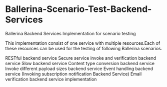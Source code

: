 # Ballerina-Scenario-Test-Backend-Services
Ballerina Backend Services Implementation for scenario testing

This implementation consist of one service with multiple resources.Each of these resources can be used for the testing of following Ballerina scenarios.

RESTful backend service 
Secure service invoke and verification backend service 
Slow backend service 
Content type conversion backend service
Invoke different payload sizes backend service
Event handling backend service (Invoking subscription notification Backend Service)
Email verification backend service implementation

